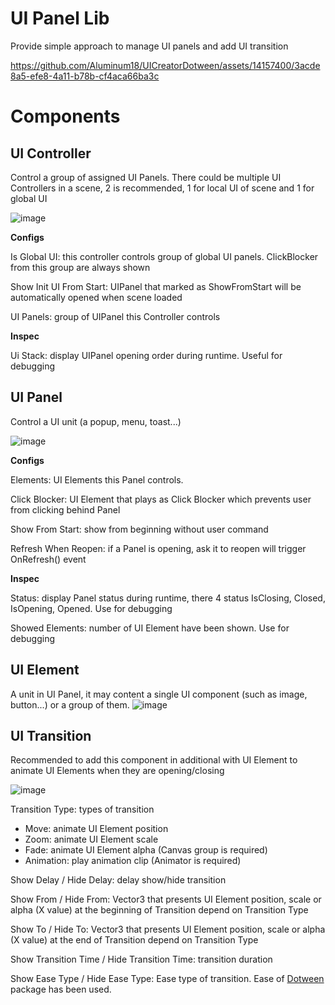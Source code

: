# UI Panel Lib
Provide simple approach to manage UI panels and add UI transition

https://github.com/Aluminum18/UICreatorDotween/assets/14157400/3acde8a5-efe8-4a11-b78b-cf4aca66ba3c

# Components
## UI Controller
Control a group of assigned UI Panels. There could be multiple UI Controllers in a scene, 2 is recommended, 1 for local UI of scene and 1 for global UI

![image](https://github.com/Aluminum18/UICreatorDotween/assets/14157400/be99d507-feb8-47dc-8e15-5eae141461a3)

**Configs**

Is Global UI: this controller controls group of global UI panels. ClickBlocker from this group are always shown

Show Init UI From Start: UIPanel that marked as ShowFromStart will be automatically opened when scene loaded

UI Panels: group of UIPanel this Controller controls

**Inspec**

Ui Stack: display UIPanel opening order during runtime. Useful for debugging

## UI Panel
Control a UI unit (a popup, menu, toast...)

![image](https://github.com/Aluminum18/UICreatorDotween/assets/14157400/8c36a1a7-cc00-4c4a-b479-8a8359e8586e)

**Configs**

Elements: UI Elements this Panel controls.

Click Blocker: UI Element that plays as Click Blocker which prevents user from clicking behind Panel

Show From Start: show from beginning without user command

Refresh When Reopen: if a Panel is opening, ask it to reopen will trigger OnRefresh() event

**Inspec**

Status: display Panel status during runtime, there 4 status IsClosing, Closed, IsOpening, Opened. Use for debugging

Showed Elements: number of UI Element have been shown. Use for debugging

## UI Element

A unit in UI Panel, it may content a single UI component (such as image, button...) or a group of them.
![image](https://github.com/Aluminum18/UICreatorDotween/assets/14157400/eb86aad7-84ea-4656-8503-f1eedb59969a)

## UI Transition

Recommended to add this component in additional with UI Element to animate UI Elements when they are opening/closing

![image](https://github.com/Aluminum18/UICreatorDotween/assets/14157400/3ed02ecf-b7d3-456a-84b1-3fa1b3fa05c5)

Transition Type: types of transition
  - Move: animate UI Element position
  - Zoom: animate UI Element scale
  - Fade: animate UI Element alpha (Canvas group is required)
  - Animation: play animation clip (Animator is required)

Show Delay / Hide Delay: delay show/hide transition

Show From / Hide From: Vector3 that presents UI Element position, scale or alpha (X value) at the beginning of Transition depend on Transition Type

Show To / Hide To: Vector3 that presents UI Element position, scale or alpha (X value) at the end of Transition depend on Transition Type

Show Transition Time / Hide Transition Time: transition duration

Show Ease Type / Hide Ease Type: Ease type of transition. Ease of [Dotween](https://assetstore.unity.com/packages/tools/animation/dotween-hotween-v2-27676) package has been used.

